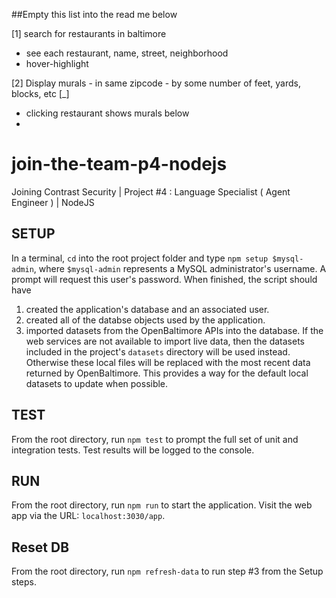##Empty this list into the read me below

[1] search for restaurants in baltimore
   - see each restaurant, name, street, neighborhood
   - hover-highlight


[2] Display murals
<nearby>
    - in same zipcode
    - by some number of feet, yards, blocks, etc
[_]
   - clicking restaurant shows <nearby> murals below
   - 




# join-the-team-p4-nodejs
Joining Contrast Security | Project #4 : Language Specialist ( Agent Engineer ) | NodeJS

## SETUP

In a terminal, `cd` into the root project folder and type `npm setup $mysql-admin`, where `$mysql-admin` represents a MySQL administrator's username. A prompt will request this user's password. When finished, the script should have

 1. created the application's database and an associated user.
 2. created all of the databse objects used by the application.
 3. imported datasets from the OpenBaltimore APIs into the database. If the web services are not available to import live data, then the datasets included in the project's `datasets` directory will be used instead. Otherwise these local files will be replaced with the most recent data returned by OpenBaltimore. This provides a way for the default local datasets to update when possible.

## TEST

From the root directory, run `npm test` to prompt the full set of unit and integration tests. Test results will be logged to the console.

## RUN

From the root directory, run `npm run` to start the application. Visit the web app via the URL: `localhost:3030/app`.

## Reset DB

From the root directory, run `npm refresh-data` to run step #3 from the Setup steps.
